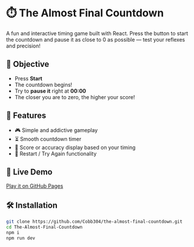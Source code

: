 # ⏱️ The Almost Final Countdown

A fun and interactive timing game built with React. Press the button to start the countdown and pause it as close to 0 as possible — test your reflexes and precision!

## 🎯 Objective

- Press **Start**
- The countdown begins!
- Try to **pause it** right at **00:00**
- The closer you are to zero, the higher your score!

## 🧠 Features

- 🎮 Simple and addictive gameplay
- ⏳ Smooth countdown timer
- 🧮 Score or accuracy display based on your timing
- 🔁 Restart / Try Again functionality

## 🚀 Live Demo

[Play it on GitHub Pages](https://your-username.github.io/the-almost-final-countdown)

## 🛠️ Installation

```bash
git clone https://github.com/Cobb304/the-almost-final-countdown.git
cd The-Almost-Final-Countdown
npm i
npm run dev
